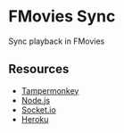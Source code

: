 # FMovies Sync

Sync playback in FMovies

## Resources

- [Tampermonkey](https://www.tampermonkey.net/)
- [Node.js](https://nodejs.org/)
- [Socket.io](https://socket.io/)
- [Heroku](https://www.heroku.com/)
